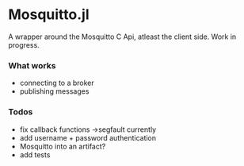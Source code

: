 # Mosquitto.jl

A wrapper around the Mosquitto C Api, atleast the client side. Work in progress.

### What works
* connecting to a broker
* publishing messages

### Todos
* fix callback functions ->segfault currently
* add username + password authentication
* Mosquitto into an artifact?
* add tests

